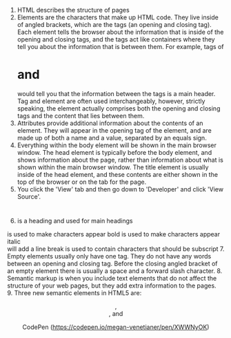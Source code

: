 1. HTML describes the structure of pages
2. Elements are the characters that make up HTML code. They live inside of angled brackets, which are the tags (an opening and closing tag). Each element tells the browser about the information that is inside of the opening and closing tags, and the tags act like containers where they tell you about the information that is between them. For example, tags of <h1> and </h1> would tell you that the information between the tags is a main header. Tag and element are often used interchangeably, however, strictly speaking, the element actually comprises both the opening and closing tags and the content that lies between them.
3. Attributes provide additional information about the contents of an element. They will appear in the opening tag of the element, and are made up of both a name and a value, separated by an equals sign.
4. Everything within the body element will be shown in the main browser window. The head element is typically before the body element, and shows information about the page, rather than information about what is shown within the main browser window. The title element is usually inside of the head element, and these contents are either shown in the top of the browser or on the tab for the page.
5. You click the 'View' tab and then go down to 'Developer' and click 'View Source'.
6. <h1></h1> is a heading and used for main headings
  <b></b> is used to make characters appear bold
  <i></i> is used to make characters appear italic
  <br /> will add a line break
  <sub></sub> is used to contain characters that should be subscript
7. Empty elements usually only have one tag. They do not have any words between an opening and closing tag. Before the closing angled bracket of an empty element there is usually a space and a forward slash character.
8. Semantic markup is when you include text elements that do not affect the structure of your web pages, but they add extra information to the pages.  
9. Three new semantic elements in HTML5 are: <header>, <footer>, and <article>

CodePen (https://codepen.io/megan-venetianer/pen/XWWNyOK)
